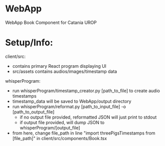 # WebApp
WebApp Book Component for Catania UROP


# Setup/Info:

 client/src:
 - contains primary React program displaying UI
 - src/assets contains audios/images/timestamp data

 whisperProgram:
 - run whisperProgram/timestamp_creator.py [path_to_file] to create audio timestamps
 - timestamp_data will be saved to WebApp/output directory
 - run whisperProgram/reformat.py [path_to_input_file] -o [path_to_output_file]
    - if no output file provided, reformatted JSON will just print to stdout
    - if output file provided, will dump JSON to whisperProgram/[output_file] 
 - from here, change file_path in line "import threePigsTimestamps from [file_path]" in client/src/components/Book.tsx


 
